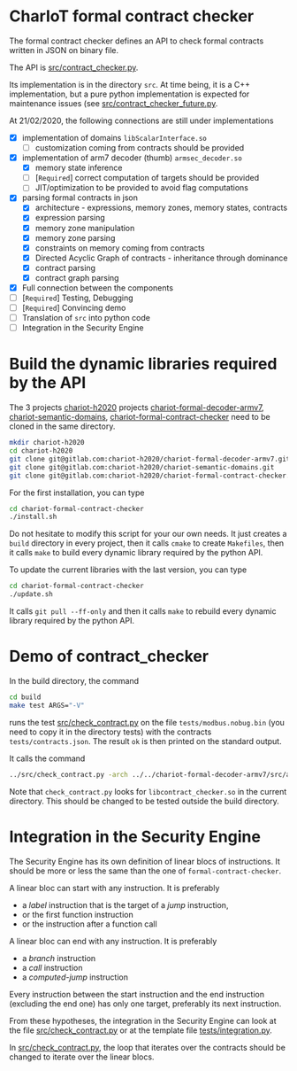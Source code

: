 CharIoT formal contract checker
===============================

The formal contract checker defines an API to check formal contracts written
in JSON on binary file.

The API is [src/contract\_checker.py](src/contract_checker.py).

Its implementation is in the directory `src`. At time being, it is a C++
implementation, but a pure python implementation is expected for
maintenance issues (see [src/contract\_checker\_future.py](contract_checker_future.py).

At 21/02/2020, the following connections are still under implementations

- [x] implementation of domains `libScalarInterface.so`
    * [ ] customization coming from contracts should be provided
- [x] implementation of arm7 decoder (thumb) `armsec_decoder.so`
    * [x] memory state inference
    * [ ] [`Required`] correct computation of targets should be provided
    * [ ] JIT/optimization to be provided to avoid flag computations
- [x] parsing formal contracts in json
    * [x] architecture - expressions, memory zones, memory states, contracts
    * [x] expression parsing
    * [x] memory zone manipulation
    * [x] memory zone parsing
    * [x] constraints on memory coming from contracts
    * [x] Directed Acyclic Graph of contracts - inheritance through dominance
    * [x] contract parsing
    * [x] contract graph parsing
- [x] Full connection between the components
- [ ] [`Required`] Testing, Debugging
- [ ] [`Required`] Convincing demo
- [ ] Translation of `src` into python code
- [ ] Integration in the Security Engine

# Build the dynamic libraries required by the API

The 3 projects [chariot-h2020](https://gitlab.com/chariot-h2020) projects
[chariot-formal-decoder-armv7](https://gitlab.com/chariot-h2020/chariot-formal-decoder-armv7),
[chariot-semantic-domains](https://gitlab.com/chariot-h2020/chariot-semantic-domains),
[chariot-formal-contract-checker](https://gitlab.com/chariot-h2020/chariot-formal-contract-checker)
need to be cloned in the same directory.

```sh
mkdir chariot-h2020
cd chariot-h2020
git clone git@gitlab.com:chariot-h2020/chariot-formal-decoder-armv7.git
git clone git@gitlab.com:chariot-h2020/chariot-semantic-domains.git
git clone git@gitlab.com:chariot-h2020/chariot-formal-contract-checker.git
```

For the first installation, you can type

```sh
cd chariot-formal-contract-checker
./install.sh
```

Do not hesitate to modify this script for your our own needs.
It just creates a `build` directory in every project, then it calls
`cmake` to create `Makefiles`, then it calls `make` to build every
dynamic library required by the python API.

To update the current libraries with the last version, you can type

```sh
cd chariot-formal-contract-checker
./update.sh
```

It calls `git pull --ff-only` and then it calls `make` to rebuild every
dynamic library required by the python API.

# Demo of contract\_checker

In the build directory, the command

```sh
cd build
make test ARGS="-V"
```

runs the test [src/check\_contract.py]([src/check\_contract.py) on the file
`tests/modbus.nobug.bin` (you need to copy it in the directory tests)
with the contracts `tests/contracts.json`.
The result `ok` is then printed on the standard output.

It calls the command
```sh
../src/check_contract.py -arch ../../chariot-formal-decoder-armv7/src/armsec_decoder.so -dom ../../chariot-semantic-domains/build/libapplications/libScalarInterface.so ../tests/modbus.nobug.bin ../tests/contracts.json
```

Note that `check_contract.py` looks for `libcontract_checker.so` in the
current directory. This should be changed to be tested outside the build
directory.

# Integration in the Security Engine

The Security Engine has its own definition of linear blocs of instructions.
It should be more or less the same than the one of `formal-contract-checker`.

A linear bloc can start with any instruction. It is preferably

* a *label* instruction that is the target of a *jump* instruction,
* or the first function instruction
* or the instruction after a function call

A linear bloc can end with any instruction. It is preferably

* a *branch* instruction
* a *call* instruction
* a *computed-jump* instruction

Every instruction between the start instruction and the end instruction
(excluding the end one) has only one target, preferably its next instruction.

From these hypotheses, the integration in the Security Engine can
look at the file [src/check\_contract.py](src/check_contract.py)
or at the template file [tests/integration.py](tests/integration.py).

In [src/check\_contract.py](src/check_contract.py), the loop that iterates
over the contracts should be changed to iterate over the linear blocs.

